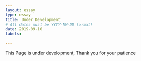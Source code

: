 ```yaml
---
layout: essay
type: essay
title: Under Development
# All dates must be YYYY-MM-DD format!
date: 2019-09-10
labels:

---
```


This Page is under development, Thank you for your patience

